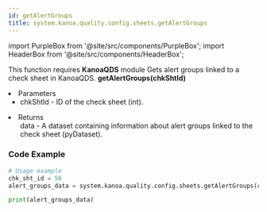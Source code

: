 ```yaml
---
id: getAlertGroups
title: system.kanoa.quality.config.sheets.getAlertGroups
---
```


import PurpleBox from '@site/src/components/PurpleBox';
import HeaderBox from '@site/src/components/HeaderBox';

<PurpleBox>This function requires <b>KanoaQDS</b> module</PurpleBox>
<HeaderBox header="Description">Gets alert groups linked to a check sheet in KanoaQDS.</HeaderBox>
<HeaderBox header="Syntax">
    <b>getAlertGroups(chkShtId)</b>
    <li> Parameters <br />
        <ul>
            <li>chkShtId - ID of the check sheet (int).</li>
        </ul>
    </li>
    <li> Returns <br />
        <ul>data - A dataset containing information about alert groups linked to the check sheet (pyDataset).</ul>
    </li>
</HeaderBox>

### Code Example
```python
# Usage example
chk_sht_id = 56
alert_groups_data = system.kanoa.quality.config.sheets.getAlertGroups(chkShtId=chk_sht_id)

print(alert_groups_data)